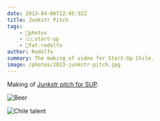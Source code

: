 ```yaml
---
date: 2013-04-06T22:45:32Z
title: Junkstr Pitch
tags:
    - 📸photos
    - 🇨🇱start-up
    - 🤭fat-rodolfo
author: Rodolfo
summary: The making of video for Start-Up Chile.
image: /photos/2013-junkstr-pitch.jpg
---
```


Making of [Junkstr pitch for SUP](http://www.youtube.com/watch?v=fT9rQ29iwI8).

![Beer](/photos/2013-junkstr-pitch-2.jpg)

![Chile talent](/photos/2013-junkstr-pitch-3.jpg)
